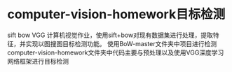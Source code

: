 # computer-vision-homework目标检测
sift  bow  VGG
计算机视觉作业，使用sift+bow对现有数据集进行处理，提取特征，并实现以图搜图目标检测功能。
使用BoW-master文件夹中项目进行检测
computer-vision-homework文件夹中代码主要与预处理以及使用VGG深度学习网络框架进行目标检测
